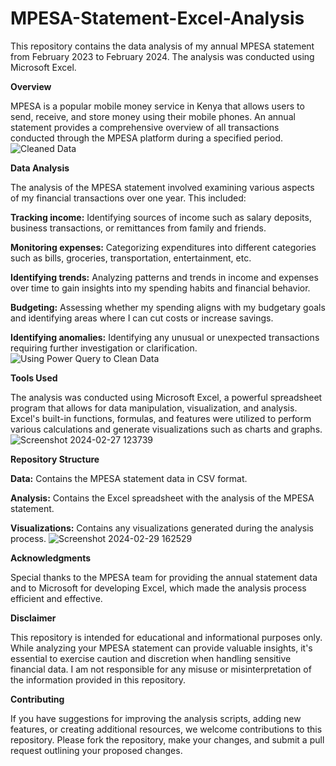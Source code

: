 # MPESA-Statement-Excel-Analysis
This repository contains the data analysis of my annual MPESA statement from February 2023 to February 2024. The analysis was conducted using Microsoft Excel.

**Overview**

MPESA is a popular mobile money service in Kenya that allows users to send, receive, and store money using their mobile phones. An annual statement provides a comprehensive overview of all transactions conducted through the MPESA platform during a specified period.
![Cleaned Data](https://github.com/CMachogu/MPESA-Statement-Excel-Analysis/assets/159150903/6651a870-c13f-4b78-af42-652305446b8b)


**Data Analysis**

The analysis of the MPESA statement involved examining various aspects of my financial transactions over one year. This included:

**Tracking income:** Identifying sources of income such as salary deposits, business transactions, or remittances from family and friends.

**Monitoring expenses:** Categorizing expenditures into different categories such as bills, groceries, transportation, entertainment, etc.

**Identifying trends:** Analyzing patterns and trends in income and expenses over time to gain insights into my spending habits and financial behavior.

**Budgeting:** Assessing whether my spending aligns with my budgetary goals and identifying areas where I can cut costs or increase savings.

**Identifying anomalies:** Identifying any unusual or unexpected transactions requiring further investigation or clarification.
![Using Power Query to Clean Data](https://github.com/CMachogu/MPESA-Statement-Excel-Analysis/assets/159150903/32e8c74a-a285-4133-9c16-0d4230136f81)


**Tools Used**

The analysis was conducted using Microsoft Excel, a powerful spreadsheet program that allows for data manipulation, visualization, and analysis. Excel's built-in functions, formulas, and features were utilized to perform various calculations and generate visualizations such as charts and graphs.
![Screenshot 2024-02-27 123739](https://github.com/CMachogu/MPESA-Statement-Excel-Analysis/assets/159150903/d1afcfd3-475b-46ad-b77e-6ea2fe6f8473)


**Repository Structure**

**Data:** Contains the MPESA statement data in CSV format.

**Analysis:** Contains the Excel spreadsheet with the analysis of the MPESA statement.

**Visualizations:** Contains any visualizations generated during the analysis process.
![Screenshot 2024-02-29 162529](https://github.com/CMachogu/MPESA-Statement-Excel-Analysis/assets/159150903/c20772db-97fe-4ddf-8ed4-b5a1ca503b70)


**Acknowledgments**

Special thanks to the MPESA team for providing the annual statement data and to Microsoft for developing Excel, which made the analysis process efficient and effective.

**Disclaimer**

This repository is intended for educational and informational purposes only. While analyzing your MPESA statement can provide valuable insights, it's essential to exercise caution and discretion when handling sensitive financial data. I am not responsible for any misuse or misinterpretation of the information provided in this repository.

**Contributing**

If you have suggestions for improving the analysis scripts, adding new features, or creating additional resources, we welcome contributions to this repository. Please fork the repository, make your changes, and submit a pull request outlining your proposed changes.
